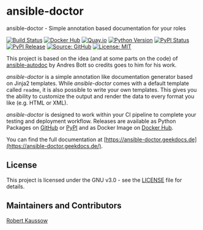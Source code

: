 # ansible-doctor

ansible-doctor - Simple annotation based documentation for your roles

[![Build Status](https://img.shields.io/drone/build/xoxys/ansible-doctor?logo=drone)](https://cloud.drone.io/xoxys/ansible-doctor)
[![Docker Hub](https://img.shields.io/badge/dockerhub-latest-blue.svg?logo=docker&logoColor=white)](https://hub.docker.com/r/xoxys/ansible-doctor)
[![Quay.io](https://img.shields.io/badge/quay-latest-blue.svg?logo=docker&logoColor=white)](https://quay.io/repository/thegeeklab/ansible-doctor)
[![Python Version](https://img.shields.io/pypi/pyversions/ansible-doctor.svg)](https://pypi.org/project/ansible-doctor/)
[![PyPI Status](https://img.shields.io/pypi/status/ansible-doctor.svg)](https://pypi.org/project/ansible-doctor/)
[![PyPI Release](https://img.shields.io/pypi/v/ansible-doctor.svg)](https://pypi.org/project/ansible-doctor/)
[![Source: GitHub](https://img.shields.io/badge/source-github-blue.svg?logo=github&logoColor=white)](https://github.com/xoxys/ansible-doctor)
[![License: MIT](https://img.shields.io/github/license/xoxys/ansible-doctor)](LICENSE)

This project is based on the idea (and at some parts on the code) of [ansible-autodoc](https://github.com/AndresBott/ansible-autodoc) by Andres Bott so credits goes to him for his work.

_ansible-doctor_ is a simple annotation like documentation generator based on Jinja2 templates. While _ansible-doctor_ comes with a default template called `readme`, it is also possible to write your own templates. This gives you the ability to customize the output and render the data to every format you like (e.g. HTML or XML).

_ansible-doctor_ is designed to work within your CI pipeline to complete your testing and deployment workflow. Releases are available as Python Packages on [GitHub](https://github.com/xoxys/ansible-doctor/releases) or [PyPI](https://pypi.org/project/ansible-doctor/) and as Docker Image on [Docker Hub](https://hub.docker.com/r/xoxys/ansible-doctor).

You can find the full documentation at [https://ansible-doctor.geekdocs.de](https://ansible-doctor.geekdocs.de/).

## License

This project is licensed under the GNU v3.0 - see the [LICENSE](https://github.com/xoxys/ansible-doctor/blob/master/LICENSE) file for details.

## Maintainers and Contributors

[Robert Kaussow](https://github.com/xoxys)
